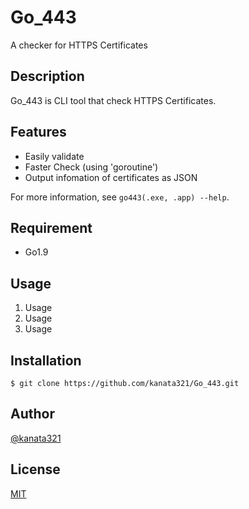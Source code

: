 # Go_443

A checker for HTTPS Certificates

## Description

Go_443 is CLI tool that check HTTPS Certificates.

## Features

- Easily validate
- Faster Check (using 'goroutine')
- Output infomation of certificates as JSON

For more information, see `go443(.exe, .app) --help`.

## Requirement

- Go1.9

## Usage

1. Usage
2. Usage
3. Usage

## Installation

    $ git clone https://github.com/kanata321/Go_443.git

## Author

[@kanata321]()

## License

[MIT](http://b4b4r07.mit-license.org)